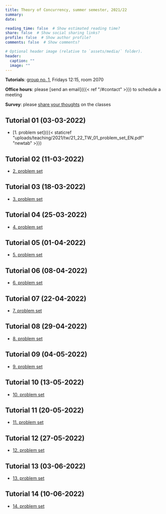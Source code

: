```yaml
---
title: Theory of Concurrency, summer semester, 2021/22
summary: 
date: 

reading_time: false  # Show estimated reading time?
share: false  # Show social sharing links?
profile: false  # Show author profile?
comments: false  # Show comments?

# Optional header image (relative to `assets/media/` folder).
header:
  caption: ""
  image: ""
---
```


**Tutorials**: [group no. 1](https://usosweb.mimuw.edu.pl/kontroler.php?_action=katalog2%2Fprzedmioty%2FpokazZajecia&zaj_cyk_id=461436&gr_nr=1&lang=en), Fridays 12:15, room 2070

**Office hours**: please [send an email]({{< ref "/#contact" >}}) to schedule a meeting

**Survey**: please [share your thoughts](https://docs.google.com/forms/d/e/1FAIpQLSfmKVcHN8oMpXKeoghGP-tb3mVKH59R1nblC2W8olb3v1Kaeg/viewform) on the classes

## Tutorial 01 (03-03-2022)
- [1. problem set]({{< staticref "uploads/teaching/2021/tw/21_22_TW_01_problem_set_EN.pdf" "newtab" >}})

## Tutorial 02 (11-03-2022)
- [2. problem set]()

## Tutorial 03 (18-03-2022)
- [3. problem set]()

## Tutorial 04 (25-03-2022)
- [4. problem set]()

## Tutorial 05 (01-04-2022)
- [5. problem set]()

## Tutorial 06 (08-04-2022)
- [6. problem set]()

## Tutorial 07 (22-04-2022)
- [7. problem set]()

## Tutorial 08 (29-04-2022)
- [8. problem set]()

## Tutorial 09 (04-05-2022)
- [9. problem set]()

## Tutorial 10 (13-05-2022)
- [10. problem set]()

## Tutorial 11 (20-05-2022)
- [11. problem set]()

## Tutorial 12 (27-05-2022)
- [12. problem set]()

## Tutorial 13 (03-06-2022)
- [13. problem set]()

## Tutorial 14 (10-06-2022)
- [14. problem set]()
